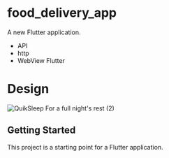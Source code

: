 # food_delivery_app

A new Flutter application.
- API
- http
- WebView Flutter

# Design 
![QuikSleep For a full night's rest (2)](https://user-images.githubusercontent.com/60022292/87145757-1aea1a00-c2aa-11ea-9ac0-0f13ad2dd9fc.gif)





## Getting Started

This project is a starting point for a Flutter application.
